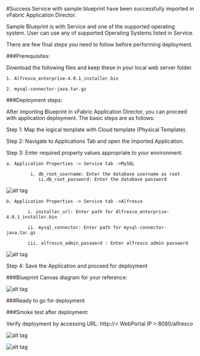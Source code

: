 #Success
Service with sample blueprint have been successfully imported in vFabric Application Director. 

Sample Blueprint is with Service and one of the supported operating system. User can use any of supported Operating Systems listed in Service. 

There are few final steps you need to follow before performing deployment.


###Prerequisites:

Download the following files and keep these in your local web server folder.  

	
	1. Alfresco_enterprise-4.0.1_installer.bin
	    
	2. mysql-connector-java.tar.gz
    

 
###Deployment steps:

After importing Blueprint in vFabric Application Director, you can proceed with application deployment. The basic steps are as follows:

Step 1: Map the logical template with Cloud  template (Physical Template).

Step 2: Navigate to Applications Tab and open the imported Application.

Step 3: Enter required property values appropriate to your environment.

 	a. Application Properties -> Service tab ->MySQL
 
			 i. db_root_username: Enter the database username as root
	         	ii.db_root_password: Enter the database password    
	
![alt tag](https://raw.github.com/vmware-applicationdirector/solutions-import-beta/Alfresco-4_0_e-Service-BitNami-50/Service-Property-MySQL.png) 

	b. Application Properties -> Service tab ->Alfresco

		    i. installer_url: Enter path for Alfresco_enterprise-4.0.1_installer.bin
			
		    ii. mysql_connector: Enter path for mysql-connector-java.tar.gz
		
		    iii. alfresco_admin_password : Enter alfresco admin password 
 
 
![alt tag](https://raw.github.com/vmware-applicationdirector/solutions-import-beta/Alfresco-4_0_e-Service-BitNami-50/Service-Property-Alfresco.png)

Step 4: Save the Application and proceed for deployment

###Blueprint Canvas diagram for your reference: 

![alt tag](https://raw.github.com/vmware-applicationdirector/solutions-import-beta/Alfresco-4_0_e-Service-BitNami-50/Blueprint-Canvas.png)

###Ready to go for deployment

###Smoke test after deployment:

Verify deployment by accessing URL: http://< WebPortal IP >:8080/alfresco 

![alt tag](https://raw.github.com/vmware-applicationdirector/solutions-import-beta/Alfresco-4_0_e-Service-BitNami-50/Alfresco_Login.jpg)

![alt tag](https://raw.github.com/vmware-applicationdirector/solutions-import-beta/Alfresco-4_0_e-Service-BitNami-50/Alfresco2.jpg)

 
